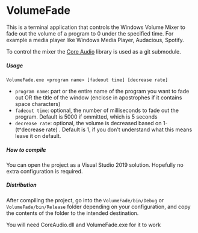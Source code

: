 # VolumeFade

This is a  terminal application that controls the Windows Volume Mixer to fade out the volume of a program to 0 under the specified time. For example a media player like Windows Media Player, Audacious, Spotify.

To control the mixer the [Core Audio](https://github.com/morphx666/CoreAudio) library is used as a git submodule.

##### Usage

`VolumeFade.exe <program name> [fadeout time] [decrease rate]`

* `program name`: part or the entire name of the program you want to fade out OR the title of the window (enclose in apostrophes if it contains space characters)
* `fadeout time`: optional, the number of milliseconds to fade out the program. Default is 5000 if ommitted, which is 5 seconds
* `decrease rate`: optional, the volume is decreased based on 1-(t^decrease rate) . Default is 1, if you don't understand what this means leave it on default.

##### How to compile

You can open the project as a Visual Studio 2019 solution. Hopefully no extra configuration is required.

##### Distribution

After compiling the project, go into the `VolumeFade/bin/Debug` or `VolumeFade/bin/Release` folder depending on your configuration, and copy the contents of the folder to the intended destination.

You will need CoreAudio.dll and VolumeFade.exe for it to work
